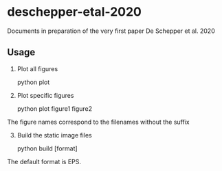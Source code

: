 # deschepper-etal-2020
Documents in preparation of the very first paper De Schepper et al. 2020
## Usage

1. Plot all figures

    python plot

2. Plot specific figures

    python plot figure1 figure2

The figure names correspond to the filenames without the suffix

3. Build the static image files

    python build [format]

The default format is EPS.
